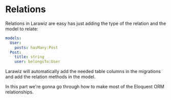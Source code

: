 # Relations

Relations in Larawiz are easy has just adding the type of the relation and the model to relate:

```yaml
models:
  User:
    posts: hasMany:Post
  Post:
    title: string
    user: belongsTo:User
```

Larawiz will automatically add the needed table columns in the migrations and add the relation methods in the model.

In this part we're gonna go through how to make most of the Eloquent ORM relationships.



